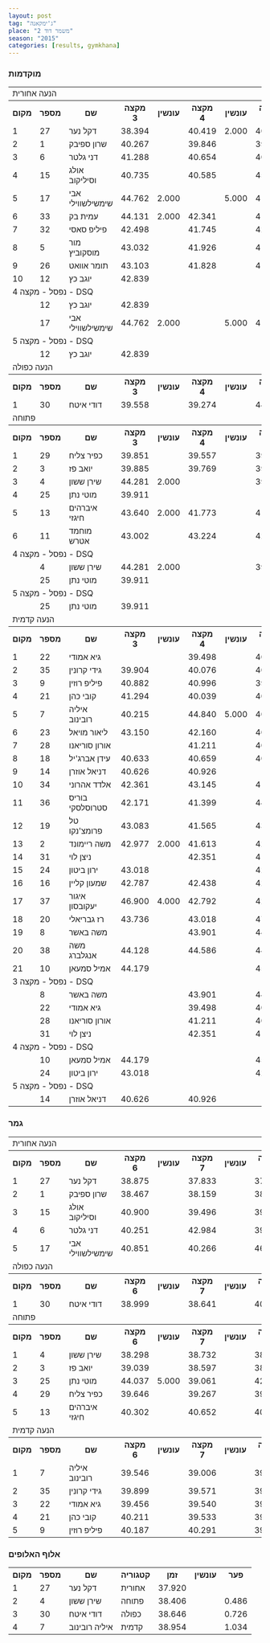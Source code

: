 ```yaml
---
layout: post
tag: "ג'ימקאנה"
place: "משמר דוד 2"
season: "2015"
categories: [results, gymkhana]
---
```

<h3>מוקדמות</h3>
<table class="line_color big_table">
<tr>
    <td colspan="99" class="title_font">הנעה אחורית</td>
</tr>
<tr class="rnkh_bkcolor">
    <th class="rnkh_font">מקום</th>
    <th class="rnkh_font">מספר</th>
    <th class="rnkh_font">שם</th>
    <th class="rnkh_font">מקצה 3</th>
    <th class="rnkh_font">עונשין</th>
    <th class="rnkh_font">מקצה 4</th>
    <th class="rnkh_font">עונשין</th>
    <th class="rnkh_font">מקצה 5</th>
    <th class="rnkh_font">עונשין</th>
    <th class="rnkh_font">זמן</th>
    <th class="rnkh_font">פער</th>
</tr>
<tr class="rnk_bkcolor">
    <td class="rnk_font">1</td>
    <td class="rnk_font">27</td>
    <td class="rnk_font">דקל נער</td>
    <td class="rnk_font">38.394</td>
    <td class="rnk_font"></td>
    <td class="rnk_font">40.419</td>
    <td class="rnk_font">2.000</td>
    <td class="rnk_font">40.260</td>
    <td class="rnk_font">2.000</td>
    <td class="rnk_font">38.394</td>
    <td class="rnk_font"></td>
</tr>
<tr class="rnk_bkcolor">
    <td class="rnk_font">2</td>
    <td class="rnk_font">1</td>
    <td class="rnk_font">שרון ספיבק</td>
    <td class="rnk_font">40.267</td>
    <td class="rnk_font"></td>
    <td class="rnk_font">39.846</td>
    <td class="rnk_font"></td>
    <td class="rnk_font">39.029</td>
    <td class="rnk_font"></td>
    <td class="rnk_font">39.029</td>
    <td class="rnk_font">0.635</td>
</tr>
<tr class="rnk_bkcolor">
    <td class="rnk_font">3</td>
    <td class="rnk_font">6</td>
    <td class="rnk_font">דני גלטר</td>
    <td class="rnk_font">41.288</td>
    <td class="rnk_font"></td>
    <td class="rnk_font">40.654</td>
    <td class="rnk_font"></td>
    <td class="rnk_font">40.523</td>
    <td class="rnk_font"></td>
    <td class="rnk_font">40.523</td>
    <td class="rnk_font">2.129</td>
</tr>
<tr class="rnk_bkcolor">
    <td class="rnk_font">4</td>
    <td class="rnk_font">15</td>
    <td class="rnk_font">אולג וסיליקוב</td>
    <td class="rnk_font">40.735</td>
    <td class="rnk_font"></td>
    <td class="rnk_font">40.585</td>
    <td class="rnk_font"></td>
    <td class="rnk_font">45.013</td>
    <td class="rnk_font">5.000</td>
    <td class="rnk_font">40.585</td>
    <td class="rnk_font">2.191</td>
</tr>
<tr class="rnk_bkcolor">
    <td class="rnk_font">5</td>
    <td class="rnk_font">17</td>
    <td class="rnk_font">אבי שימשילשווילי</td>
    <td class="rnk_font">44.762</td>
    <td class="rnk_font">2.000</td>
    <td class="rnk_font"></td>
    <td class="rnk_font">5.000</td>
    <td class="rnk_font">41.492</td>
    <td class="rnk_font"></td>
    <td class="rnk_font">41.492</td>
    <td class="rnk_font">3.098</td>
</tr>
<tr class="rnk_bkcolor">
    <td class="rnk_font">6</td>
    <td class="rnk_font">33</td>
    <td class="rnk_font">עמית בק</td>
    <td class="rnk_font">44.131</td>
    <td class="rnk_font">2.000</td>
    <td class="rnk_font">42.341</td>
    <td class="rnk_font"></td>
    <td class="rnk_font">41.559</td>
    <td class="rnk_font"></td>
    <td class="rnk_font">41.559</td>
    <td class="rnk_font">3.165</td>
</tr>
<tr class="rnk_bkcolor">
    <td class="rnk_font">7</td>
    <td class="rnk_font">32</td>
    <td class="rnk_font">פיליפ סאסי</td>
    <td class="rnk_font">42.498</td>
    <td class="rnk_font"></td>
    <td class="rnk_font">41.745</td>
    <td class="rnk_font"></td>
    <td class="rnk_font">42.254</td>
    <td class="rnk_font"></td>
    <td class="rnk_font">41.745</td>
    <td class="rnk_font">3.351</td>
</tr>
<tr class="rnk_bkcolor">
    <td class="rnk_font">8</td>
    <td class="rnk_font">5</td>
    <td class="rnk_font">מור מוסקוביץ</td>
    <td class="rnk_font">43.032</td>
    <td class="rnk_font"></td>
    <td class="rnk_font">41.926</td>
    <td class="rnk_font"></td>
    <td class="rnk_font">41.780</td>
    <td class="rnk_font"></td>
    <td class="rnk_font">41.780</td>
    <td class="rnk_font">3.386</td>
</tr>
<tr class="rnk_bkcolor">
    <td class="rnk_font">9</td>
    <td class="rnk_font">26</td>
    <td class="rnk_font">תומר אוואט</td>
    <td class="rnk_font">43.103</td>
    <td class="rnk_font"></td>
    <td class="rnk_font">41.828</td>
    <td class="rnk_font"></td>
    <td class="rnk_font">41.830</td>
    <td class="rnk_font"></td>
    <td class="rnk_font">41.828</td>
    <td class="rnk_font">3.434</td>
</tr>
<tr class="rnk_bkcolor">
    <td class="rnk_font">10</td>
    <td class="rnk_font">12</td>
    <td class="rnk_font">יוגב כץ</td>
    <td class="rnk_font">42.839</td>
    <td class="rnk_font"></td>
    <td class="rnk_font"></td>
    <td class="rnk_font"></td>
    <td class="rnk_font"></td>
    <td class="rnk_font"></td>
    <td class="rnk_font">42.839</td>
    <td class="rnk_font">4.445</td>
</tr>
<tr>
    <td colspan="99" class="subtitle_font">נפסל - מקצה 4 - DSQ</td>
</tr>
<tr class="rnk_bkcolor">
    <td class="rnk_font"></td>
    <td class="rnk_font">12</td>
    <td class="rnk_font">יוגב כץ</td>
    <td class="rnk_font">42.839</td>
    <td class="rnk_font"></td>
    <td class="rnk_font"></td>
    <td class="rnk_font"></td>
    <td class="rnk_font"></td>
    <td class="rnk_font"></td>
    <td class="rnk_font"></td>
    <td class="rnk_font"></td>
</tr>
<tr class="rnk_bkcolor">
    <td class="rnk_font"></td>
    <td class="rnk_font">17</td>
    <td class="rnk_font">אבי שימשילשווילי</td>
    <td class="rnk_font">44.762</td>
    <td class="rnk_font">2.000</td>
    <td class="rnk_font"></td>
    <td class="rnk_font">5.000</td>
    <td class="rnk_font">41.492</td>
    <td class="rnk_font"></td>
    <td class="rnk_font"></td>
    <td class="rnk_font"></td>
</tr>
<tr>
    <td colspan="99" class="subtitle_font">נפסל - מקצה 5 - DSQ</td>
</tr>
<tr class="rnk_bkcolor">
    <td class="rnk_font"></td>
    <td class="rnk_font">12</td>
    <td class="rnk_font">יוגב כץ</td>
    <td class="rnk_font">42.839</td>
    <td class="rnk_font"></td>
    <td class="rnk_font"></td>
    <td class="rnk_font"></td>
    <td class="rnk_font"></td>
    <td class="rnk_font"></td>
    <td class="rnk_font"></td>
    <td class="rnk_font"></td>
</tr>
<tr>
    <td colspan="99" class="title_font">הנעה כפולה</td>
</tr>
<tr class="rnkh_bkcolor">
    <th class="rnkh_font">מקום</th>
    <th class="rnkh_font">מספר</th>
    <th class="rnkh_font">שם</th>
    <th class="rnkh_font">מקצה 3</th>
    <th class="rnkh_font">עונשין</th>
    <th class="rnkh_font">מקצה 4</th>
    <th class="rnkh_font">עונשין</th>
    <th class="rnkh_font">מקצה 5</th>
    <th class="rnkh_font">עונשין</th>
    <th class="rnkh_font">זמן</th>
    <th class="rnkh_font">פער</th>
</tr>
<tr class="rnk_bkcolor">
    <td class="rnk_font">1</td>
    <td class="rnk_font">30</td>
    <td class="rnk_font">דודי איטח</td>
    <td class="rnk_font">39.558</td>
    <td class="rnk_font"></td>
    <td class="rnk_font">39.274</td>
    <td class="rnk_font"></td>
    <td class="rnk_font">44.964</td>
    <td class="rnk_font">5.000</td>
    <td class="rnk_font">39.274</td>
    <td class="rnk_font"></td>
</tr>
<tr>
    <td colspan="99" class="title_font">פתוחה</td>
</tr>
<tr class="rnkh_bkcolor">
    <th class="rnkh_font">מקום</th>
    <th class="rnkh_font">מספר</th>
    <th class="rnkh_font">שם</th>
    <th class="rnkh_font">מקצה 3</th>
    <th class="rnkh_font">עונשין</th>
    <th class="rnkh_font">מקצה 4</th>
    <th class="rnkh_font">עונשין</th>
    <th class="rnkh_font">מקצה 5</th>
    <th class="rnkh_font">עונשין</th>
    <th class="rnkh_font">זמן</th>
    <th class="rnkh_font">פער</th>
</tr>
<tr class="rnk_bkcolor">
    <td class="rnk_font">1</td>
    <td class="rnk_font">29</td>
    <td class="rnk_font">כפיר צליח</td>
    <td class="rnk_font">39.851</td>
    <td class="rnk_font"></td>
    <td class="rnk_font">39.557</td>
    <td class="rnk_font"></td>
    <td class="rnk_font">39.177</td>
    <td class="rnk_font"></td>
    <td class="rnk_font">39.177</td>
    <td class="rnk_font"></td>
</tr>
<tr class="rnk_bkcolor">
    <td class="rnk_font">2</td>
    <td class="rnk_font">3</td>
    <td class="rnk_font">יואב פז</td>
    <td class="rnk_font">39.885</td>
    <td class="rnk_font"></td>
    <td class="rnk_font">39.769</td>
    <td class="rnk_font"></td>
    <td class="rnk_font">39.319</td>
    <td class="rnk_font"></td>
    <td class="rnk_font">39.319</td>
    <td class="rnk_font">0.142</td>
</tr>
<tr class="rnk_bkcolor">
    <td class="rnk_font">3</td>
    <td class="rnk_font">4</td>
    <td class="rnk_font">שירן ששון</td>
    <td class="rnk_font">44.281</td>
    <td class="rnk_font">2.000</td>
    <td class="rnk_font"></td>
    <td class="rnk_font"></td>
    <td class="rnk_font">39.876</td>
    <td class="rnk_font"></td>
    <td class="rnk_font">39.876</td>
    <td class="rnk_font">0.699</td>
</tr>
<tr class="rnk_bkcolor">
    <td class="rnk_font">4</td>
    <td class="rnk_font">25</td>
    <td class="rnk_font">מוטי נתן</td>
    <td class="rnk_font">39.911</td>
    <td class="rnk_font"></td>
    <td class="rnk_font"></td>
    <td class="rnk_font"></td>
    <td class="rnk_font"></td>
    <td class="rnk_font"></td>
    <td class="rnk_font">39.911</td>
    <td class="rnk_font">0.734</td>
</tr>
<tr class="rnk_bkcolor">
    <td class="rnk_font">5</td>
    <td class="rnk_font">13</td>
    <td class="rnk_font">איברהים חיגזי</td>
    <td class="rnk_font">43.640</td>
    <td class="rnk_font">2.000</td>
    <td class="rnk_font">41.773</td>
    <td class="rnk_font"></td>
    <td class="rnk_font">41.202</td>
    <td class="rnk_font"></td>
    <td class="rnk_font">41.202</td>
    <td class="rnk_font">2.025</td>
</tr>
<tr class="rnk_bkcolor">
    <td class="rnk_font">6</td>
    <td class="rnk_font">11</td>
    <td class="rnk_font">מוחמד אטרש</td>
    <td class="rnk_font">43.002</td>
    <td class="rnk_font"></td>
    <td class="rnk_font">43.224</td>
    <td class="rnk_font"></td>
    <td class="rnk_font">42.980</td>
    <td class="rnk_font"></td>
    <td class="rnk_font">42.980</td>
    <td class="rnk_font">3.803</td>
</tr>
<tr>
    <td colspan="99" class="subtitle_font">נפסל - מקצה 4 - DSQ</td>
</tr>
<tr class="rnk_bkcolor">
    <td class="rnk_font"></td>
    <td class="rnk_font">4</td>
    <td class="rnk_font">שירן ששון</td>
    <td class="rnk_font">44.281</td>
    <td class="rnk_font">2.000</td>
    <td class="rnk_font"></td>
    <td class="rnk_font"></td>
    <td class="rnk_font">39.876</td>
    <td class="rnk_font"></td>
    <td class="rnk_font"></td>
    <td class="rnk_font"></td>
</tr>
<tr class="rnk_bkcolor">
    <td class="rnk_font"></td>
    <td class="rnk_font">25</td>
    <td class="rnk_font">מוטי נתן</td>
    <td class="rnk_font">39.911</td>
    <td class="rnk_font"></td>
    <td class="rnk_font"></td>
    <td class="rnk_font"></td>
    <td class="rnk_font"></td>
    <td class="rnk_font"></td>
    <td class="rnk_font"></td>
    <td class="rnk_font"></td>
</tr>
<tr>
    <td colspan="99" class="subtitle_font">נפסל - מקצה 5 - DSQ</td>
</tr>
<tr class="rnk_bkcolor">
    <td class="rnk_font"></td>
    <td class="rnk_font">25</td>
    <td class="rnk_font">מוטי נתן</td>
    <td class="rnk_font">39.911</td>
    <td class="rnk_font"></td>
    <td class="rnk_font"></td>
    <td class="rnk_font"></td>
    <td class="rnk_font"></td>
    <td class="rnk_font"></td>
    <td class="rnk_font"></td>
    <td class="rnk_font"></td>
</tr>
<tr>
    <td colspan="99" class="title_font">הנעה קדמית</td>
</tr>
<tr class="rnkh_bkcolor">
    <th class="rnkh_font">מקום</th>
    <th class="rnkh_font">מספר</th>
    <th class="rnkh_font">שם</th>
    <th class="rnkh_font">מקצה 3</th>
    <th class="rnkh_font">עונשין</th>
    <th class="rnkh_font">מקצה 4</th>
    <th class="rnkh_font">עונשין</th>
    <th class="rnkh_font">מקצה 5</th>
    <th class="rnkh_font">עונשין</th>
    <th class="rnkh_font">זמן</th>
    <th class="rnkh_font">פער</th>
</tr>
<tr class="rnk_bkcolor">
    <td class="rnk_font">1</td>
    <td class="rnk_font">22</td>
    <td class="rnk_font">גיא אמודי</td>
    <td class="rnk_font"></td>
    <td class="rnk_font"></td>
    <td class="rnk_font">39.498</td>
    <td class="rnk_font"></td>
    <td class="rnk_font">40.105</td>
    <td class="rnk_font"></td>
    <td class="rnk_font">39.498</td>
    <td class="rnk_font"></td>
</tr>
<tr class="rnk_bkcolor">
    <td class="rnk_font">2</td>
    <td class="rnk_font">35</td>
    <td class="rnk_font">גידי קרונין</td>
    <td class="rnk_font">39.904</td>
    <td class="rnk_font"></td>
    <td class="rnk_font">40.076</td>
    <td class="rnk_font"></td>
    <td class="rnk_font">40.094</td>
    <td class="rnk_font"></td>
    <td class="rnk_font">39.904</td>
    <td class="rnk_font">0.406</td>
</tr>
<tr class="rnk_bkcolor">
    <td class="rnk_font">3</td>
    <td class="rnk_font">9</td>
    <td class="rnk_font">פיליפ רוזין</td>
    <td class="rnk_font">40.882</td>
    <td class="rnk_font"></td>
    <td class="rnk_font">40.996</td>
    <td class="rnk_font"></td>
    <td class="rnk_font">39.945</td>
    <td class="rnk_font"></td>
    <td class="rnk_font">39.945</td>
    <td class="rnk_font">0.447</td>
</tr>
<tr class="rnk_bkcolor">
    <td class="rnk_font">4</td>
    <td class="rnk_font">21</td>
    <td class="rnk_font">קובי כהן</td>
    <td class="rnk_font">41.294</td>
    <td class="rnk_font"></td>
    <td class="rnk_font">40.039</td>
    <td class="rnk_font"></td>
    <td class="rnk_font">40.245</td>
    <td class="rnk_font"></td>
    <td class="rnk_font">40.039</td>
    <td class="rnk_font">0.541</td>
</tr>
<tr class="rnk_bkcolor">
    <td class="rnk_font">5</td>
    <td class="rnk_font">7</td>
    <td class="rnk_font">איליה רובינוב</td>
    <td class="rnk_font">40.215</td>
    <td class="rnk_font"></td>
    <td class="rnk_font">44.840</td>
    <td class="rnk_font">5.000</td>
    <td class="rnk_font">40.144</td>
    <td class="rnk_font"></td>
    <td class="rnk_font">40.144</td>
    <td class="rnk_font">0.646</td>
</tr>
<tr class="rnk_bkcolor">
    <td class="rnk_font">6</td>
    <td class="rnk_font">23</td>
    <td class="rnk_font">ליאור מויאל</td>
    <td class="rnk_font">43.150</td>
    <td class="rnk_font"></td>
    <td class="rnk_font">42.160</td>
    <td class="rnk_font"></td>
    <td class="rnk_font">40.377</td>
    <td class="rnk_font"></td>
    <td class="rnk_font">40.377</td>
    <td class="rnk_font">0.879</td>
</tr>
<tr class="rnk_bkcolor">
    <td class="rnk_font">7</td>
    <td class="rnk_font">28</td>
    <td class="rnk_font">אורון סוריאנו</td>
    <td class="rnk_font"></td>
    <td class="rnk_font"></td>
    <td class="rnk_font">41.211</td>
    <td class="rnk_font"></td>
    <td class="rnk_font">40.544</td>
    <td class="rnk_font"></td>
    <td class="rnk_font">40.544</td>
    <td class="rnk_font">1.046</td>
</tr>
<tr class="rnk_bkcolor">
    <td class="rnk_font">8</td>
    <td class="rnk_font">18</td>
    <td class="rnk_font">עידן אברג'יל</td>
    <td class="rnk_font">40.633</td>
    <td class="rnk_font"></td>
    <td class="rnk_font">40.659</td>
    <td class="rnk_font"></td>
    <td class="rnk_font">40.584</td>
    <td class="rnk_font"></td>
    <td class="rnk_font">40.584</td>
    <td class="rnk_font">1.086</td>
</tr>
<tr class="rnk_bkcolor">
    <td class="rnk_font">9</td>
    <td class="rnk_font">14</td>
    <td class="rnk_font">דניאל אוזרן</td>
    <td class="rnk_font">40.626</td>
    <td class="rnk_font"></td>
    <td class="rnk_font">40.926</td>
    <td class="rnk_font"></td>
    <td class="rnk_font"></td>
    <td class="rnk_font"></td>
    <td class="rnk_font">40.626</td>
    <td class="rnk_font">1.128</td>
</tr>
<tr class="rnk_bkcolor">
    <td class="rnk_font">10</td>
    <td class="rnk_font">34</td>
    <td class="rnk_font">אלדד אהרוני</td>
    <td class="rnk_font">42.361</td>
    <td class="rnk_font"></td>
    <td class="rnk_font">43.145</td>
    <td class="rnk_font"></td>
    <td class="rnk_font">41.232</td>
    <td class="rnk_font"></td>
    <td class="rnk_font">41.232</td>
    <td class="rnk_font">1.734</td>
</tr>
<tr class="rnk_bkcolor">
    <td class="rnk_font">11</td>
    <td class="rnk_font">36</td>
    <td class="rnk_font">בוריס סטרוסלסקי</td>
    <td class="rnk_font">42.171</td>
    <td class="rnk_font"></td>
    <td class="rnk_font">41.399</td>
    <td class="rnk_font"></td>
    <td class="rnk_font">44.613</td>
    <td class="rnk_font">4.000</td>
    <td class="rnk_font">41.399</td>
    <td class="rnk_font">1.901</td>
</tr>
<tr class="rnk_bkcolor">
    <td class="rnk_font">12</td>
    <td class="rnk_font">19</td>
    <td class="rnk_font">טל פרומצ'נקו</td>
    <td class="rnk_font">43.083</td>
    <td class="rnk_font"></td>
    <td class="rnk_font">41.565</td>
    <td class="rnk_font"></td>
    <td class="rnk_font">43.469</td>
    <td class="rnk_font">2.000</td>
    <td class="rnk_font">41.565</td>
    <td class="rnk_font">2.067</td>
</tr>
<tr class="rnk_bkcolor">
    <td class="rnk_font">13</td>
    <td class="rnk_font">2</td>
    <td class="rnk_font">משה ריימונד</td>
    <td class="rnk_font">42.977</td>
    <td class="rnk_font">2.000</td>
    <td class="rnk_font">41.613</td>
    <td class="rnk_font"></td>
    <td class="rnk_font">42.437</td>
    <td class="rnk_font">2.000</td>
    <td class="rnk_font">41.613</td>
    <td class="rnk_font">2.115</td>
</tr>
<tr class="rnk_bkcolor">
    <td class="rnk_font">14</td>
    <td class="rnk_font">31</td>
    <td class="rnk_font">ניצן לוי</td>
    <td class="rnk_font"></td>
    <td class="rnk_font"></td>
    <td class="rnk_font">42.351</td>
    <td class="rnk_font"></td>
    <td class="rnk_font">41.624</td>
    <td class="rnk_font"></td>
    <td class="rnk_font">41.624</td>
    <td class="rnk_font">2.126</td>
</tr>
<tr class="rnk_bkcolor">
    <td class="rnk_font">15</td>
    <td class="rnk_font">24</td>
    <td class="rnk_font">ירון ביטון</td>
    <td class="rnk_font">43.018</td>
    <td class="rnk_font"></td>
    <td class="rnk_font"></td>
    <td class="rnk_font"></td>
    <td class="rnk_font">42.404</td>
    <td class="rnk_font"></td>
    <td class="rnk_font">42.404</td>
    <td class="rnk_font">2.906</td>
</tr>
<tr class="rnk_bkcolor">
    <td class="rnk_font">16</td>
    <td class="rnk_font">16</td>
    <td class="rnk_font">שמעון קליין</td>
    <td class="rnk_font">42.787</td>
    <td class="rnk_font"></td>
    <td class="rnk_font">42.438</td>
    <td class="rnk_font"></td>
    <td class="rnk_font">42.836</td>
    <td class="rnk_font"></td>
    <td class="rnk_font">42.438</td>
    <td class="rnk_font">2.940</td>
</tr>
<tr class="rnk_bkcolor">
    <td class="rnk_font">17</td>
    <td class="rnk_font">37</td>
    <td class="rnk_font">איגור יעקובסון</td>
    <td class="rnk_font">46.900</td>
    <td class="rnk_font">4.000</td>
    <td class="rnk_font">42.792</td>
    <td class="rnk_font"></td>
    <td class="rnk_font">42.604</td>
    <td class="rnk_font"></td>
    <td class="rnk_font">42.604</td>
    <td class="rnk_font">3.106</td>
</tr>
<tr class="rnk_bkcolor">
    <td class="rnk_font">18</td>
    <td class="rnk_font">20</td>
    <td class="rnk_font">רז גבריאלי</td>
    <td class="rnk_font">43.736</td>
    <td class="rnk_font"></td>
    <td class="rnk_font">43.018</td>
    <td class="rnk_font"></td>
    <td class="rnk_font">47.819</td>
    <td class="rnk_font">5.000</td>
    <td class="rnk_font">43.018</td>
    <td class="rnk_font">3.520</td>
</tr>
<tr class="rnk_bkcolor">
    <td class="rnk_font">19</td>
    <td class="rnk_font">8</td>
    <td class="rnk_font">משה באשר</td>
    <td class="rnk_font"></td>
    <td class="rnk_font"></td>
    <td class="rnk_font">43.901</td>
    <td class="rnk_font"></td>
    <td class="rnk_font">44.048</td>
    <td class="rnk_font"></td>
    <td class="rnk_font">43.901</td>
    <td class="rnk_font">4.403</td>
</tr>
<tr class="rnk_bkcolor">
    <td class="rnk_font">20</td>
    <td class="rnk_font">38</td>
    <td class="rnk_font">משה אנגלברג</td>
    <td class="rnk_font">44.128</td>
    <td class="rnk_font"></td>
    <td class="rnk_font">44.586</td>
    <td class="rnk_font"></td>
    <td class="rnk_font">44.095</td>
    <td class="rnk_font"></td>
    <td class="rnk_font">44.095</td>
    <td class="rnk_font">4.597</td>
</tr>
<tr class="rnk_bkcolor">
    <td class="rnk_font">21</td>
    <td class="rnk_font">10</td>
    <td class="rnk_font">אמיל סמעאן</td>
    <td class="rnk_font">44.179</td>
    <td class="rnk_font"></td>
    <td class="rnk_font"></td>
    <td class="rnk_font"></td>
    <td class="rnk_font">45.650</td>
    <td class="rnk_font"></td>
    <td class="rnk_font">44.179</td>
    <td class="rnk_font">4.681</td>
</tr>
<tr>
    <td colspan="99" class="subtitle_font">נפסל - מקצה 3 - DSQ</td>
</tr>
<tr class="rnk_bkcolor">
    <td class="rnk_font"></td>
    <td class="rnk_font">8</td>
    <td class="rnk_font">משה באשר</td>
    <td class="rnk_font"></td>
    <td class="rnk_font"></td>
    <td class="rnk_font">43.901</td>
    <td class="rnk_font"></td>
    <td class="rnk_font">44.048</td>
    <td class="rnk_font"></td>
    <td class="rnk_font"></td>
    <td class="rnk_font"></td>
</tr>
<tr class="rnk_bkcolor">
    <td class="rnk_font"></td>
    <td class="rnk_font">22</td>
    <td class="rnk_font">גיא אמודי</td>
    <td class="rnk_font"></td>
    <td class="rnk_font"></td>
    <td class="rnk_font">39.498</td>
    <td class="rnk_font"></td>
    <td class="rnk_font">40.105</td>
    <td class="rnk_font"></td>
    <td class="rnk_font"></td>
    <td class="rnk_font"></td>
</tr>
<tr class="rnk_bkcolor">
    <td class="rnk_font"></td>
    <td class="rnk_font">28</td>
    <td class="rnk_font">אורון סוריאנו</td>
    <td class="rnk_font"></td>
    <td class="rnk_font"></td>
    <td class="rnk_font">41.211</td>
    <td class="rnk_font"></td>
    <td class="rnk_font">40.544</td>
    <td class="rnk_font"></td>
    <td class="rnk_font"></td>
    <td class="rnk_font"></td>
</tr>
<tr class="rnk_bkcolor">
    <td class="rnk_font"></td>
    <td class="rnk_font">31</td>
    <td class="rnk_font">ניצן לוי</td>
    <td class="rnk_font"></td>
    <td class="rnk_font"></td>
    <td class="rnk_font">42.351</td>
    <td class="rnk_font"></td>
    <td class="rnk_font">41.624</td>
    <td class="rnk_font"></td>
    <td class="rnk_font"></td>
    <td class="rnk_font"></td>
</tr>
<tr>
    <td colspan="99" class="subtitle_font">נפסל - מקצה 4 - DSQ</td>
</tr>
<tr class="rnk_bkcolor">
    <td class="rnk_font"></td>
    <td class="rnk_font">10</td>
    <td class="rnk_font">אמיל סמעאן</td>
    <td class="rnk_font">44.179</td>
    <td class="rnk_font"></td>
    <td class="rnk_font"></td>
    <td class="rnk_font"></td>
    <td class="rnk_font">45.650</td>
    <td class="rnk_font"></td>
    <td class="rnk_font"></td>
    <td class="rnk_font"></td>
</tr>
<tr class="rnk_bkcolor">
    <td class="rnk_font"></td>
    <td class="rnk_font">24</td>
    <td class="rnk_font">ירון ביטון</td>
    <td class="rnk_font">43.018</td>
    <td class="rnk_font"></td>
    <td class="rnk_font"></td>
    <td class="rnk_font"></td>
    <td class="rnk_font">42.404</td>
    <td class="rnk_font"></td>
    <td class="rnk_font"></td>
    <td class="rnk_font"></td>
</tr>
<tr>
    <td colspan="99" class="subtitle_font">נפסל - מקצה 5 - DSQ</td>
</tr>
<tr class="rnk_bkcolor">
    <td class="rnk_font"></td>
    <td class="rnk_font">14</td>
    <td class="rnk_font">דניאל אוזרן</td>
    <td class="rnk_font">40.626</td>
    <td class="rnk_font"></td>
    <td class="rnk_font">40.926</td>
    <td class="rnk_font"></td>
    <td class="rnk_font"></td>
    <td class="rnk_font"></td>
    <td class="rnk_font"></td>
    <td class="rnk_font"></td>
</tr>
</table>

<h3>גמר</h3>

<table class="line_color big_table">
<tr>
    <td colspan="99" class="title_font">הנעה אחורית</td>
</tr>
<tr class="rnkh_bkcolor">
    <th class="rnkh_font">מקום</th>
    <th class="rnkh_font">מספר</th>
    <th class="rnkh_font">שם</th>
    <th class="rnkh_font">מקצה 6</th>
    <th class="rnkh_font">עונשין</th>
    <th class="rnkh_font">מקצה 7</th>
    <th class="rnkh_font">עונשין</th>
    <th class="rnkh_font">מקצה 8</th>
    <th class="rnkh_font">עונשין</th>
    <th class="rnkh_font">זמן</th>
    <th class="rnkh_font">פער</th>
</tr>
<tr class="rnk_bkcolor">
    <td class="rnk_font">1</td>
    <td class="rnk_font">27</td>
    <td class="rnk_font">דקל נער</td>
    <td class="rnk_font">38.875</td>
    <td class="rnk_font"></td>
    <td class="rnk_font">37.833</td>
    <td class="rnk_font"></td>
    <td class="rnk_font">37.734</td>
    <td class="rnk_font"></td>
    <td class="rnk_font">37.734</td>
    <td class="rnk_font"></td>
</tr>
<tr class="rnk_bkcolor">
    <td class="rnk_font">2</td>
    <td class="rnk_font">1</td>
    <td class="rnk_font">שרון ספיבק</td>
    <td class="rnk_font">38.467</td>
    <td class="rnk_font"></td>
    <td class="rnk_font">38.159</td>
    <td class="rnk_font"></td>
    <td class="rnk_font">38.063</td>
    <td class="rnk_font"></td>
    <td class="rnk_font">38.063</td>
    <td class="rnk_font">0.329</td>
</tr>
<tr class="rnk_bkcolor">
    <td class="rnk_font">3</td>
    <td class="rnk_font">15</td>
    <td class="rnk_font">אולג וסיליקוב</td>
    <td class="rnk_font">40.900</td>
    <td class="rnk_font"></td>
    <td class="rnk_font">39.496</td>
    <td class="rnk_font"></td>
    <td class="rnk_font">39.276</td>
    <td class="rnk_font"></td>
    <td class="rnk_font">39.276</td>
    <td class="rnk_font">1.542</td>
</tr>
<tr class="rnk_bkcolor">
    <td class="rnk_font">4</td>
    <td class="rnk_font">6</td>
    <td class="rnk_font">דני גלטר</td>
    <td class="rnk_font">40.251</td>
    <td class="rnk_font"></td>
    <td class="rnk_font">42.984</td>
    <td class="rnk_font"></td>
    <td class="rnk_font">39.874</td>
    <td class="rnk_font"></td>
    <td class="rnk_font">39.874</td>
    <td class="rnk_font">2.140</td>
</tr>
<tr class="rnk_bkcolor">
    <td class="rnk_font">5</td>
    <td class="rnk_font">17</td>
    <td class="rnk_font">אבי שימשילשווילי</td>
    <td class="rnk_font">40.851</td>
    <td class="rnk_font"></td>
    <td class="rnk_font">40.266</td>
    <td class="rnk_font"></td>
    <td class="rnk_font">46.129</td>
    <td class="rnk_font">5.000</td>
    <td class="rnk_font">40.266</td>
    <td class="rnk_font">2.532</td>
</tr>
<tr>
    <td colspan="99" class="title_font">הנעה כפולה</td>
</tr>
<tr class="rnkh_bkcolor">
    <th class="rnkh_font">מקום</th>
    <th class="rnkh_font">מספר</th>
    <th class="rnkh_font">שם</th>
    <th class="rnkh_font">מקצה 6</th>
    <th class="rnkh_font">עונשין</th>
    <th class="rnkh_font">מקצה 7</th>
    <th class="rnkh_font">עונשין</th>
    <th class="rnkh_font">מקצה 8</th>
    <th class="rnkh_font">עונשין</th>
    <th class="rnkh_font">זמן</th>
    <th class="rnkh_font">פער</th>
</tr>
<tr class="rnk_bkcolor">
    <td class="rnk_font">1</td>
    <td class="rnk_font">30</td>
    <td class="rnk_font">דודי איטח</td>
    <td class="rnk_font">38.999</td>
    <td class="rnk_font"></td>
    <td class="rnk_font">38.641</td>
    <td class="rnk_font"></td>
    <td class="rnk_font">40.635</td>
    <td class="rnk_font">2.000</td>
    <td class="rnk_font">38.641</td>
    <td class="rnk_font"></td>
</tr>
<tr>
    <td colspan="99" class="title_font">פתוחה</td>
</tr>
<tr class="rnkh_bkcolor">
    <th class="rnkh_font">מקום</th>
    <th class="rnkh_font">מספר</th>
    <th class="rnkh_font">שם</th>
    <th class="rnkh_font">מקצה 6</th>
    <th class="rnkh_font">עונשין</th>
    <th class="rnkh_font">מקצה 7</th>
    <th class="rnkh_font">עונשין</th>
    <th class="rnkh_font">מקצה 8</th>
    <th class="rnkh_font">עונשין</th>
    <th class="rnkh_font">זמן</th>
    <th class="rnkh_font">פער</th>
</tr>
<tr class="rnk_bkcolor">
    <td class="rnk_font">1</td>
    <td class="rnk_font">4</td>
    <td class="rnk_font">שירן ששון</td>
    <td class="rnk_font">38.298</td>
    <td class="rnk_font"></td>
    <td class="rnk_font">38.732</td>
    <td class="rnk_font"></td>
    <td class="rnk_font">38.038</td>
    <td class="rnk_font"></td>
    <td class="rnk_font">38.038</td>
    <td class="rnk_font"></td>
</tr>
<tr class="rnk_bkcolor">
    <td class="rnk_font">2</td>
    <td class="rnk_font">3</td>
    <td class="rnk_font">יואב פז</td>
    <td class="rnk_font">39.039</td>
    <td class="rnk_font"></td>
    <td class="rnk_font">38.597</td>
    <td class="rnk_font"></td>
    <td class="rnk_font">38.693</td>
    <td class="rnk_font"></td>
    <td class="rnk_font">38.597</td>
    <td class="rnk_font">0.559</td>
</tr>
<tr class="rnk_bkcolor">
    <td class="rnk_font">3</td>
    <td class="rnk_font">25</td>
    <td class="rnk_font">מוטי נתן</td>
    <td class="rnk_font">44.037</td>
    <td class="rnk_font">5.000</td>
    <td class="rnk_font">39.061</td>
    <td class="rnk_font"></td>
    <td class="rnk_font">42.253</td>
    <td class="rnk_font">4.000</td>
    <td class="rnk_font">39.061</td>
    <td class="rnk_font">1.023</td>
</tr>
<tr class="rnk_bkcolor">
    <td class="rnk_font">4</td>
    <td class="rnk_font">29</td>
    <td class="rnk_font">כפיר צליח</td>
    <td class="rnk_font">39.646</td>
    <td class="rnk_font"></td>
    <td class="rnk_font">39.267</td>
    <td class="rnk_font"></td>
    <td class="rnk_font">39.210</td>
    <td class="rnk_font"></td>
    <td class="rnk_font">39.210</td>
    <td class="rnk_font">1.172</td>
</tr>
<tr class="rnk_bkcolor">
    <td class="rnk_font">5</td>
    <td class="rnk_font">13</td>
    <td class="rnk_font">איברהים חיגזי</td>
    <td class="rnk_font">40.302</td>
    <td class="rnk_font"></td>
    <td class="rnk_font">40.652</td>
    <td class="rnk_font"></td>
    <td class="rnk_font">40.977</td>
    <td class="rnk_font"></td>
    <td class="rnk_font">40.302</td>
    <td class="rnk_font">2.264</td>
</tr>
<tr>
    <td colspan="99" class="title_font">הנעה קדמית</td>
</tr>
<tr class="rnkh_bkcolor">
    <th class="rnkh_font">מקום</th>
    <th class="rnkh_font">מספר</th>
    <th class="rnkh_font">שם</th>
    <th class="rnkh_font">מקצה 6</th>
    <th class="rnkh_font">עונשין</th>
    <th class="rnkh_font">מקצה 7</th>
    <th class="rnkh_font">עונשין</th>
    <th class="rnkh_font">מקצה 8</th>
    <th class="rnkh_font">עונשין</th>
    <th class="rnkh_font">זמן</th>
    <th class="rnkh_font">פער</th>
</tr>
<tr class="rnk_bkcolor">
    <td class="rnk_font">1</td>
    <td class="rnk_font">7</td>
    <td class="rnk_font">איליה רובינוב</td>
    <td class="rnk_font">39.546</td>
    <td class="rnk_font"></td>
    <td class="rnk_font">39.006</td>
    <td class="rnk_font"></td>
    <td class="rnk_font">39.436</td>
    <td class="rnk_font"></td>
    <td class="rnk_font">39.006</td>
    <td class="rnk_font"></td>
</tr>
<tr class="rnk_bkcolor">
    <td class="rnk_font">2</td>
    <td class="rnk_font">35</td>
    <td class="rnk_font">גידי קרונין</td>
    <td class="rnk_font">39.899</td>
    <td class="rnk_font"></td>
    <td class="rnk_font">39.571</td>
    <td class="rnk_font"></td>
    <td class="rnk_font">39.296</td>
    <td class="rnk_font"></td>
    <td class="rnk_font">39.296</td>
    <td class="rnk_font">0.290</td>
</tr>
<tr class="rnk_bkcolor">
    <td class="rnk_font">3</td>
    <td class="rnk_font">22</td>
    <td class="rnk_font">גיא אמודי</td>
    <td class="rnk_font">39.456</td>
    <td class="rnk_font"></td>
    <td class="rnk_font">39.540</td>
    <td class="rnk_font"></td>
    <td class="rnk_font">39.762</td>
    <td class="rnk_font"></td>
    <td class="rnk_font">39.456</td>
    <td class="rnk_font">0.450</td>
</tr>
<tr class="rnk_bkcolor">
    <td class="rnk_font">4</td>
    <td class="rnk_font">21</td>
    <td class="rnk_font">קובי כהן</td>
    <td class="rnk_font">40.211</td>
    <td class="rnk_font"></td>
    <td class="rnk_font">39.533</td>
    <td class="rnk_font"></td>
    <td class="rnk_font">39.486</td>
    <td class="rnk_font"></td>
    <td class="rnk_font">39.486</td>
    <td class="rnk_font">0.480</td>
</tr>
<tr class="rnk_bkcolor">
    <td class="rnk_font">5</td>
    <td class="rnk_font">9</td>
    <td class="rnk_font">פיליפ רוזין</td>
    <td class="rnk_font">40.187</td>
    <td class="rnk_font"></td>
    <td class="rnk_font">40.291</td>
    <td class="rnk_font"></td>
    <td class="rnk_font">39.907</td>
    <td class="rnk_font"></td>
    <td class="rnk_font">39.907</td>
    <td class="rnk_font">0.901</td>
</tr>
</table>

<h3>אלוף האלופים</h3>

<table class="line_color big_table">
<tr class="rnkh_bkcolor">
    <th class="rnkh_font">מקום</th>
    <th class="rnkh_font">מספר</th>
    <th class="rnkh_font">שם</th>
    <th class="rnkh_font">קטגוריה</th>
    <th class="rnkh_font">זמן</th>
    <th class="rnkh_font">עונשין</th>
    <th class="rnkh_font">פער</th>
</tr>
<tr class="rnk_bkcolor">
    <td class="rnk_font">1</td>
    <td class="rnk_font">27</td>
    <td class="rnk_font">דקל נער</td>
    <td class="rnk_font">אחורית</td>
    <td class="rnk_font">37.920</td>
    <td class="rnk_font"></td>
    <td class="rnk_font"></td>
</tr>
<tr class="rnk_bkcolor">
    <td class="rnk_font">2</td>
    <td class="rnk_font">4</td>
    <td class="rnk_font">שירן ששון</td>
    <td class="rnk_font">פתוחה</td>
    <td class="rnk_font">38.406</td>
    <td class="rnk_font"></td>
    <td class="rnk_font">0.486</td>
</tr>
<tr class="rnk_bkcolor">
    <td class="rnk_font">3</td>
    <td class="rnk_font">30</td>
    <td class="rnk_font">דודי איטח</td>
    <td class="rnk_font">כפולה</td>
    <td class="rnk_font">38.646</td>
    <td class="rnk_font"></td>
    <td class="rnk_font">0.726</td>
</tr>
<tr class="rnk_bkcolor">
    <td class="rnk_font">4</td>
    <td class="rnk_font">7</td>
    <td class="rnk_font">איליה רובינוב</td>
    <td class="rnk_font">קדמית</td>
    <td class="rnk_font">38.954</td>
    <td class="rnk_font"></td>
    <td class="rnk_font">1.034</td>
</tr>
</table>

